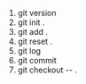 1. git version 
2. git init .
3. git add .
4. git reset .
5. git log 
6. git commit 
7. git checkout -- .